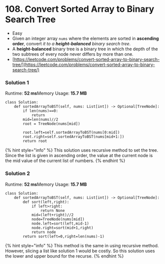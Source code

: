 # 108. Convert Sorted Array to Binary Search Tree

* Easy
* Given an integer array `nums` where the elements are sorted in **ascending order**, convert _it to a **height-balanced** binary search tree_.
* A **height-balanced** binary tree is a binary tree in which the depth of the two subtrees of every node never differs by more than one.
* [https://leetcode.com/problems/convert-sorted-array-to-binary-search-tree/](https://leetcode.com/problems/convert-sorted-array-to-binary-search-tree/)

### Solution 1

Runtime: **52 ms**Memory Usage: **15.7 MB**

```
class Solution:
    def sortedArrayToBST(self, nums: List[int]) -> Optional[TreeNode]:
        if len(nums)==0:
            return 
        mid=len(nums)//2
        root = TreeNode(nums[mid])
        
        root.left=self.sortedArrayToBST(nums[0:mid])
        root.right=self.sortedArrayToBST(nums[mid+1:])
        return root
```

{% hint style="info" %}
This solution uses recursive method to set the tree. Since the list is given in ascending order, the value at the current node is the mid value of the current list of numbers.&#x20;
{% endhint %}

### Solution 2

Runtime: **52 ms**Memory Usage: **15.7 MB**

```
class Solution:
    def sortedArrayToBST(self, nums: List[int]) -> Optional[TreeNode]:
        def sort(left,right):
            if left>right:
                return None
            mid=(left+right)//2
            node=TreeNode(nums[mid])
            node.left=sort(left,mid-1)
            node.right=sort(mid+1,right)
            return node
        return sort(left=0,right=len(nums)-1)
```

{% hint style="info" %}
This method is the same in using recursive method. However, slicing a list like solution 1 would be costly. So this solution uses the lower and upper bound for the recurse.&#x20;
{% endhint %}
